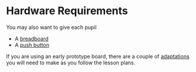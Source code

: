 # Hardware Requirements

You may also want to give each pupil
- A [breadboard](http://shop.pimoroni.com/products/colourful-mini-breadboard)
- A [push button](http://proto-pic.co.uk/big-dome-push-button/)

If you are using an early prototype board, there are a couple of [adaptations](https://github.com/raspberrypilearning/guides/blob/master/weather_station/prototype.md) you will need to make as you follow the lesson plans.
